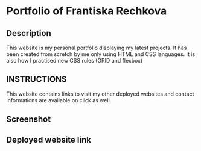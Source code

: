 # Portfolio of Frantiska Rechkova

## Description
This website is my personal portfolio displaying my latest projects. It has been created from scretch by me only using HTML and CSS languages. It is also how I practised new CSS rules (GRID and flexbox)

## INSTRUCTIONS
This website contains links to visit my other deployed websites and contact informations are available on click as well.

## Screenshot

## Deployed website link

